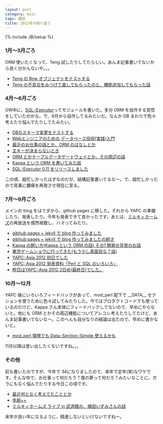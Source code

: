 ```yaml
---
layout: post
category: misc
tags: 雑談
title: 2012年の振り返り
---
```

{% include JB/setup %}

### 1月〜3月ごろ
ORM 使いたくなって、Teng 試したりしてたらしい。あんま記事書いてないから良く分かんないや。。。

- [Teng の Row オブジェクトをテストする](http://d.hatena.ne.jp/tsucchi1022/20120217/1329490205)
- [Teng の不具合をみつけて直してもらったのと、機能追加してもらった話 ](http://d.hatena.ne.jp/tsucchi1022/20120303/1330730457)

### 4月〜6月ごろ
GW中に、[SQL::Executor](http://search.cpan.org/dist/SQL-Executor/)ってモジュールを書いた。多分 ORM を自作する覚悟をしていたのかな。で、6月から自作してるみたいだ。なんか DB まわりで色々考えたり悩んでたりしてたみたい。

- [DBのスキーマ変更をテストする ](http://d.hatena.ne.jp/tsucchi1022/20120403/1333405710)
- [Webエンジニアのための データベース技術\[実践\]入門](http://d.hatena.ne.jp/tsucchi1022/20120422/1335081999)
- [最近のお仕事の話とか、ORM のはなしとか](http://d.hatena.ne.jp/tsucchi1022/20120514/1337015637)
- [主キーが決まらないとき](http://d.hatena.ne.jp/tsucchi1022/20120518/1337356297)
- [ORM とかテーブルデータゲートウェイとか、その周辺の話](http://d.hatena.ne.jp/tsucchi1022/20120525/1337957432)
- [Kappa という ORM を書いてみた話](http://d.hatena.ne.jp/tsucchi1022/20120604/1338780295)
- [SQL::Executor 0.11 をリリースしました ](http://d.hatena.ne.jp/tsucchi1022/20120630/1341035071)

この頃、超忙しかったはずなのだが、結構記事書いてるなー。で、超忙しかったので見事に腰痛を再発させ現在に至る。

### 7月〜9月ごろ
メインの blog をはてダから、github pages に移した。それから YAPC の準備したり、発表したり。今年も発表できて良かったです。あとは、[ミルキィホームズ](http://milky-holmes-anime.com/)の再放送を偶然視聴し、ハマってみたり。

- [gibhub pages + jekyll で blog 作ってみました](http://tsucchi.github.com/blog/2012/07/14/github-pages)
- [gibhub pages + jekyll で blog 作ってみましたの続き](http://tsucchi.github.com/blog/2012/07/14/github-pages2)
- [Kappa の飼い方(Kappa という ORM の話) その1 開発の背景のお話](http://tsucchi.github.com/kappa/2012/09/15/kappa_background)
- [東京ゲームショウに行ってきた(もう少し真面目な？話)](http://tsucchi.github.com/event/2012/09/23/gameshow_majimena_hanashi)
- [YAPC::Asia 2012 初日でした](http://tsucchi.github.com/yapcasia/2012/09/28/yapc_day1)
- [YAPC::Asia 2012 発表資料「Perl と SQL のいろいろ」](http://tsucchi.github.com/yapcasia/2012/09/29/yapc_happyou)
- [昨日はYAPC::Asia 2012 2日め(最終日)でした。](http://tsucchi.github.com/yapcasia/2012/09/30/yapc_day2)

### 10月〜12月
YAPC 後にいろいろフィードバックがあって、mod\_perl 配下で \_\_DATA\_\_ セクションを使うために色々試してみたりした。今ではプロダクトコードでも使っているのだけど、Kappa さん本体にフィードバックしてないので、早めにやらないと。他にも ORM とかその周辺機能についてアレコレ考えたりしてたけど、あんま記事書いてないなー。このへんも自分なりの結論は出たので、早めに書かないと。

- [mod_perl 環境でも Data::Section::Simple 使えるかも](http://tsucchi.github.com/mod_perl/2012/10/19/mod_perl_and_data_section)

11月以降は思い出したくないですね。。。

### その他
前も書いたのですが、今年で 34になりましたので、来年で定年(笑)なワケです。そんな中で、お仕事って何だろう？僕の夢って何だろ？みたいなことに、ガラにもなく悩んでたりする今日この頃です。

- [最近何となく考えてたこととか](http://tsucchi.github.com/misc/2012/10/06/zatsudan_after_yapc/)
- [年齢++](http://tsucchi.github.com/misc/2012/10/22/age_plus_plus)
- [ミルキィホームズ ライブ in 武道館の、橘田いずみさんの話](http://tsucchi.github.com/milkyholms/2012/12/14/izsm)

来年が良い年になるように、精進しないといけないですねー。
